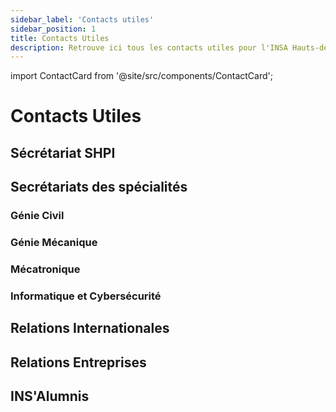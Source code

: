 ```yaml
---
sidebar_label: 'Contacts utiles'
sidebar_position: 1
title: Contacts Utiles
description: Retrouve ici tous les contacts utiles pour l'INSA Hauts-de-France
---
```

import ContactCard from '@site/src/components/ContactCard';

# Contacts Utiles

## Sécrétariat SHPI

<ContactCard first_name="Priscilla" last_name="Bourdeau" role="Secrétariat Pédagogique SHPI" email="priscilla.bourdeau@uphf.fr" phone_number="+33 3 27 51 12 17"/>


## Secrétariats des spécialités

### Génie Civil
### Génie Mécanique
### Mécatronique
### Informatique et Cybersécurité

## Relations Internationales

## Relations Entreprises

## INS'Alumnis

